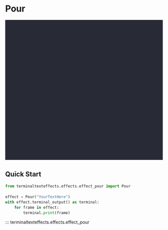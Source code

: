 # Pour

![Demo](../img/effects_demos/pour_demo.gif)

## Quick Start

``` py title="pour.py"
from terminaltexteffects.effects.effect_pour import Pour

effect = Pour("YourTextHere")
with effect.terminal_output() as terminal:
    for frame in effect:
        terminal.print(frame)
```

::: terminaltexteffects.effects.effect_pour
